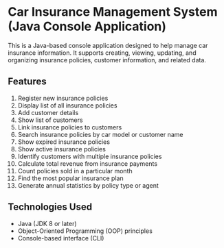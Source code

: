 # Car Insurance Management System (Java Console Application)

This is a Java-based console application designed to help manage car insurance information. It supports creating, viewing, updating, and organizing insurance policies, customer information, and related data.

## Features

1. Register new insurance policies  
2. Display list of all insurance policies  
3. Add customer details  
4. Show list of customers  
5. Link insurance policies to customers  
6. Search insurance policies by car model or customer name  
7. Show expired insurance policies  
8. Show active insurance policies  
9. Identify customers with multiple insurance policies  
10. Calculate total revenue from insurance payments  
11. Count policies sold in a particular month  
12. Find the most popular insurance plan  
13. Generate annual statistics by policy type or agent

## Technologies Used

- Java (JDK 8 or later)  
- Object-Oriented Programming (OOP) principles  
- Console-based interface (CLI)

